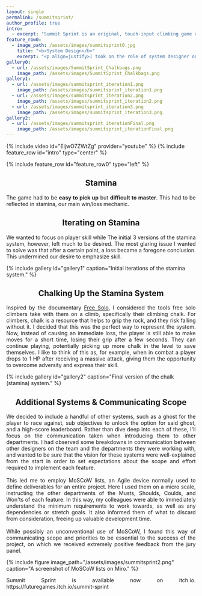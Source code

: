 ```yaml
---
layout: single
permalink: /summitsprint/
author_profile: true
intro:
  - excerpt: "Summit Sprint is an original, touch-input climbing game developed by a 16-person team in Unity as part of an interdisciplinary project completed at Futuregames in conjunction with [Turborilla](https://www.turborilla.com/ ), who supplied a request for proposal. Our goal was to create a game that would fit with Turborilla's existing catalogue of extreme sports titles."
feature_row0:
  - image_path: /assets/images/summitsprint0.jpg
    title: "<b>System Design</b>"
    excerpt: "<p align=justify>I took on the role of system designer on this project. After the team had decided which mechanics to include in the game, I began designing the underlying systems that would support those mechanics. The main system I will highlight here is the \"stamina\" system, which eventually would come to be called the chalk system.</p>"
gallery0:
  - url: /assets/images/SummitSprint_Chalkbags.png
    image_path: /assets/images/SummitSprint_Chalkbags.png
gallery1:
  - url: /assets/images/summitsprint_iteration1.png
    image_path: /assets/images/summitsprint_iteration1.png
  - url: /assets/images/summitsprint_iteration2.png
    image_path: /assets/images/summitsprint_iteration2.png
  - url: /assets/images/summitsprint_iteration3.png
    image_path: /assets/images/summitsprint_iteration3.png
gallery2:
  - url: /assets/images/summitsprint_iterationFinal.png
    image_path: /assets/images/summitsprint_iterationFinal.png
---
```

{% include video id="EijwO7ZWtZg" provider="youtube" %}
{% include feature_row id="intro" type="center" %}

{% include feature_row id="feature_row0" type="left" %}

<h2 align=center>Stamina</h2>
<p align=justify>The game had to be <b>easy to pick up</b> but <b>difficult to master</b>. This had to be reflected in stamina, our main win/loss mechanic.</p>

<h2 align=center>Iterating on Stamina</h2>
<p align=justify>We wanted to focus on player skill while The initial 3 versions of the stamina system, however, left much to be desired. The most glaring issue I wanted to solve was that after a certain point, a loss became a foregone conclusion. This undermined our desire to emphasize skill.</p>

{% include gallery id="gallery1" caption="Initial iterations of the stamina system." %}

<h2 align=center>Chalking Up the Stamina System</h2>
<p align=justify>Inspired by the documentary <a href="https://films.nationalgeographic.com/free-solo">Free Solo</a>, I considered the tools free solo climbers take with them on a climb, specifically their climbing chalk. For climbers, chalk is a resource that helps to grip the rock, and they risk falling without it. I decided that this was the perfect way to represent the system. Now, instead of causing an immediate loss, the player is still able to make moves for a short time, losing their grip after a few seconds. They can continue playing, potentially picking up more chalk in the level to save themselves. I like to think of this as, for example, when in combat a player drops to 1 HP after receiving a massive attack, giving them the opportunity to overcome adversity and express their skill.</p>
{% include gallery id="gallery2" caption="Final version of the chalk (stamina) system." %}

<h2 align=center>Additional Systems & Communicating Scope</h2>
<p align=justify>We decided to include a handful of other systems, such as a ghost for the player to race against, sub objectives to unlock the option for said ghost, and a high-score leaderboard. Rather than dive deep into each of these, I'll focus on the communication taken when introducing them to other departments. I had observed some breakdowns in communication between other designers on the team and the departments they were working with, and wanted to be sure that the vision for these systems were well-explained from the start in order to set expectations about the scope and effort required to implement each feature.<br/><br/>This led me to employ MoSCoW lists, an Agile device normally used to define deliverables for an entire project. Here I used them on a micro scale, instructing the other departments of the Musts, Shoulds, Coulds, and Won'ts of each feature. In this way, my colleagues were able to immediately understand the minimum requirements to work towards, as well as any dependencies or stretch goals. It also informed them of what to discard from consideration, freeing up valuable development time.<br/><br/>While possibly an unconventional use of MoSCoW, I found this way of communicating scope and priorities to be essential to the success of the project, on which we received extremely positive feedback from the jury panel.</p>
{% include figure image_path="/assets/images/summitsprint2.png" caption="A screenshot of MoSCoW lists on Miro." %}
<p align=justify>Summit Sprint is available now on itch.io. https://futuregames.itch.io/summit-sprint</p>